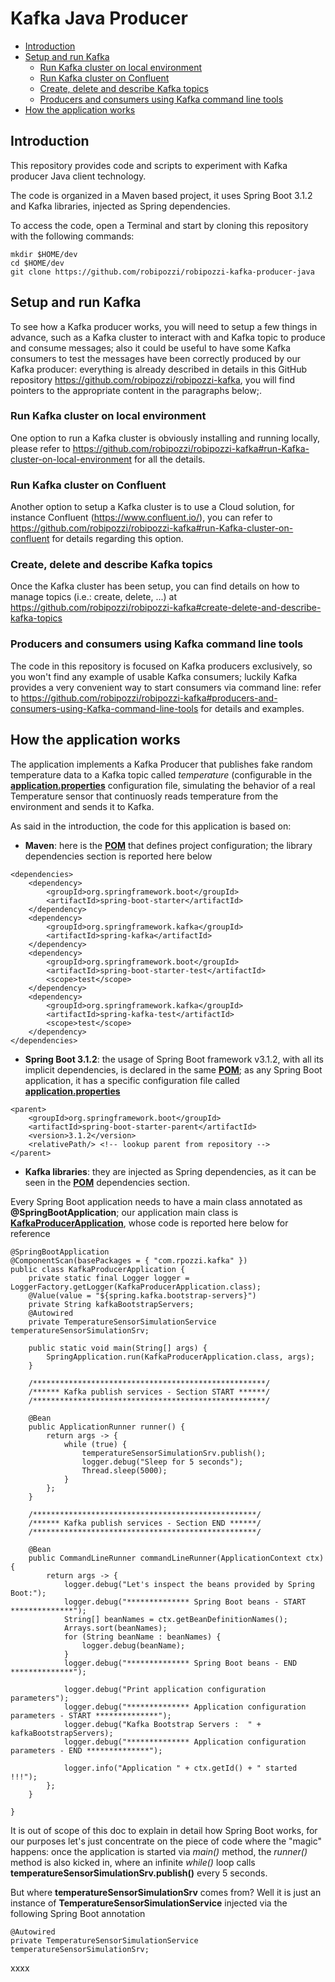 # Kafka Java Producer
- [Introduction](#introduction)
- [Setup and run Kafka](#setup-and-run-kafka)
    - [Run Kafka cluster on local environment](#run-Kafka-cluster-on-local-environment)
    - [Run Kafka cluster on Confluent](#run-Kafka-cluster-on-confluent)
    - [Create, delete and describe Kafka topics](#create-delete-and-describe-kafka-topics)
    - [Producers and consumers using Kafka command line tools](#producers-and-consumers-using-Kafka-command-line-tools)
- [How the application works](#how-the-application-works)
    
## Introduction
This repository provides code and scripts to experiment with Kafka producer Java client technology.

The code is organized in a Maven based project, it uses Spring Boot 3.1.2 and Kafka libraries, injected as Spring dependencies.

To access the code, open a Terminal and start by cloning this repository with the following commands:

```
mkdir $HOME/dev
cd $HOME/dev
git clone https://github.com/robipozzi/robipozzi-kafka-producer-java
```

## Setup and run Kafka
To see how a Kafka producer works, you will need to setup a few things in advance, such as a Kafka cluster to interact with and Kafka topic to produce and consume 
messages; also it could be useful to have some Kafka consumers to test the messages have been correctly produced by our Kafka producer: everything is already described
in details in this GitHub repository https://github.com/robipozzi/robipozzi-kafka, you will find pointers to the appropriate content in the paragraphs below;.

### Run Kafka cluster on local environment
One option to run a Kafka cluster is obviously installing and running locally, please refer to https://github.com/robipozzi/robipozzi-kafka#run-Kafka-cluster-on-local-environment
for all the details.

### Run Kafka cluster on Confluent
Another option to setup a Kafka cluster is to use a Cloud solution, for instance Confluent (https://www.confluent.io/), you can refer to https://github.com/robipozzi/robipozzi-kafka#run-Kafka-cluster-on-confluent 
for details regarding this option.

### Create, delete and describe Kafka topics
Once the Kafka cluster has been setup, you can find details on how to manage topics (i.e.: create, delete, ...) at https://github.com/robipozzi/robipozzi-kafka#create-delete-and-describe-kafka-topics

### Producers and consumers using Kafka command line tools
The code in this repository is focused on Kafka producers exclusively, so you won't find any example of usable Kafka consumers; luckily
Kafka provides a very convenient way to start consumers via command line: refer to https://github.com/robipozzi/robipozzi-kafka#producers-and-consumers-using-Kafka-command-line-tools
for details and examples.

## How the application works
The application implements a Kafka Producer that publishes fake random temperature data to a Kafka topic called *temperature* 
(configurable in the **[application.properties](src/main/resources/application.properties)** configuration file, simulating the behavior of a real 
Temperature sensor that continuosly reads temperature from the environment and sends it to Kafka.
 
As said in the introduction, the code for this application is based on:
- **Maven**: here is the **[POM](pom.xml)** that defines project configuration; the library dependencies section is reported here below
```
<dependencies>
	<dependency>
		<groupId>org.springframework.boot</groupId>
		<artifactId>spring-boot-starter</artifactId>
	</dependency>
	<dependency>
		<groupId>org.springframework.kafka</groupId>
		<artifactId>spring-kafka</artifactId>
	</dependency>
	<dependency>
		<groupId>org.springframework.boot</groupId>
		<artifactId>spring-boot-starter-test</artifactId>
		<scope>test</scope>
	</dependency>
	<dependency>
		<groupId>org.springframework.kafka</groupId>
		<artifactId>spring-kafka-test</artifactId>
		<scope>test</scope>
	</dependency>
</dependencies>
```
	
- **Spring Boot 3.1.2**: the usage of Spring Boot framework v3.1.2, with all its implicit dependencies, is declared in the same **[POM](pom.xml)**; 
as any Spring Boot application, it has a specific configuration file called **[application.properties](src/main/resources/application.properties)**
```
<parent>
	<groupId>org.springframework.boot</groupId>
	<artifactId>spring-boot-starter-parent</artifactId>
	<version>3.1.2</version>
	<relativePath/> <!-- lookup parent from repository -->
</parent>
```

- **Kafka libraries**: they are injected as Spring dependencies, as it can be seen in the **[POM](pom.xml)** dependencies section.

Every Spring Boot application needs to have a main class annotated as **@SpringBootApplication**; our application main class is 
**[KafkaProducerApplication](src/main/java/com/rpozzi/kafka/KafkaProducerApplication.java)**, whose code is reported here below for reference
```
@SpringBootApplication
@ComponentScan(basePackages = { "com.rpozzi.kafka" })
public class KafkaProducerApplication {
	private static final Logger logger = LoggerFactory.getLogger(KafkaProducerApplication.class);
	@Value(value = "${spring.kafka.bootstrap-servers}")
	private String kafkaBootstrapServers;
	@Autowired
	private TemperatureSensorSimulationService temperatureSensorSimulationSrv;
	
	public static void main(String[] args) {
		SpringApplication.run(KafkaProducerApplication.class, args);
	}

	/****************************************************/
	/****** Kafka publish services - Section START ******/
	/****************************************************/
	
    @Bean
    public ApplicationRunner runner() {
        return args -> {
        	while (true) {
        		temperatureSensorSimulationSrv.publish();
        		logger.debug("Sleep for 5 seconds");
        		Thread.sleep(5000);
			}
        };
    }
    
    /**************************************************/
	/****** Kafka publish services - Section END ******/
	/**************************************************/
    
    @Bean
	public CommandLineRunner commandLineRunner(ApplicationContext ctx) {
		return args -> {
			logger.debug("Let's inspect the beans provided by Spring Boot:");
			logger.debug("************** Spring Boot beans - START **************");
			String[] beanNames = ctx.getBeanDefinitionNames();
			Arrays.sort(beanNames);
			for (String beanName : beanNames) {
				logger.debug(beanName);
			}
			logger.debug("************** Spring Boot beans - END **************");
			
			logger.debug("Print application configuration parameters");
			logger.debug("************** Application configuration parameters - START **************");
			logger.debug("Kafka Bootstrap Servers :  " + kafkaBootstrapServers);
			logger.debug("************** Application configuration parameters - END **************");
			
			logger.info("Application " + ctx.getId() + " started !!!");
		};
	}

}
```

It is out of scope of this doc to explain in detail how Spring Boot works, for our purposes let's just concentrate on the piece of code where the "magic" happens:
once the application is started via *main()* method, the *runner()* method is also kicked in, where an infinite *while()* loop calls 
**temperatureSensorSimulationSrv.publish()** every 5 seconds.

But where **temperatureSensorSimulationSrv** comes from? Well it is just an instance of **TemperatureSensorSimulationService** injected via the following Spring Boot annotation 
```
@Autowired
private TemperatureSensorSimulationService temperatureSensorSimulationSrv;
```
xxxx
